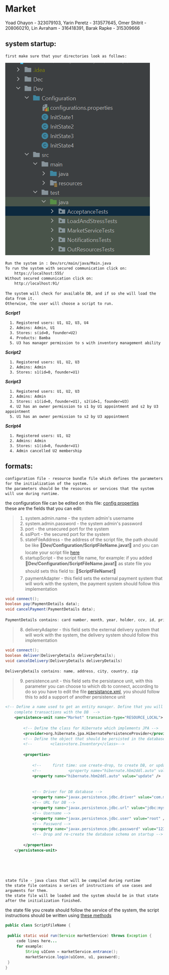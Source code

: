 # Market

Yoad Ohayon - 323079103,
Yarin Peretz - 313577645,
Omer Shitrit - 208060210,
Lin Avraham - 316418391,
Barak Rapke - 315309666

## system startup:
    first make sure that your directories look as follows:
![img.png](img.png)

    Run the system in : Dev/src/main/java/Main.java
    To run the system with secured communication click on:
        https://localhost:555/
    Without secured communication click on:
        http://localhost:91/
    
    The system will check for available DB, and if so she will load the data from it.
    Otherwise, the user will choose a script to run.
   
   
   **_Script1_**
   
      1. Registered users: U1, U2, U3, U4
      2. Admins: Admin, U1
      3. Stores: s(id=0, founder=U2)
      4. Products: Bamba
      5. U3 has manager permission to s with inventory management ability
      
   **_Script2_**
   
      1. Registered users: U1, U2, U3
      2. Admins: Admin
      3. Stores: s1(id=0, founder=U1)
      
   **_Script3_**
   
      1. Registered users: U1, U2, U3
      2. Admins: Admin
      3. Stores: s1(id=0, founder=U1), s2(id=1, founder=U3)
      4. U2 has an owner permission to s1 by U1 appointment and s2 by U3 appointment
      5. U1 has an owner permission to s2 by U3 appointment
      
   **_Script4_**
   
      1. Registered users: U1, U2
      2. Admins: Admin
      3. Stores: s1(id=0, founder=U1)
      4. Admin cancelled U2 membership
      
   ## formats: 

    configuration file - resource bundle file which defines the parameters for the initialization of the system.
    the parameters should be the resources or services that the system will use during runtime.
    
   the configuration file can be edited on this file: [config properties](https://github.com/LinAvraham/Market/blob/main/Dev/Configuration/configurations.properties)  
   these are the fields that you can edit:  
   >1. system.admin.name - the system admin's username
   >2. system.admin.password - the system admin's password
   >3. port - the unsecured port for the system
   >4. sslPort - the secured port for the system
   >5. stateFileAddress - the address of the script file, the path should be like 🔴**Dev/Configuration/ScriptFileName.java**❗🔴 and you can locate your script file [here](https://github.com/LinAvraham/Market/blob/main/Dev/src/main/java/Configuration.java)
   >6. startupScript - the script file name, for example: if you added 🔴**Dev/Configuration/ScriptFileName.java**❗🔴 as state file you should sets this field to: 🔴**ScriptFileName**❗🔴
   >7. paymentAdapter - this field sets the external payment system that will work with the system, the payment system should follow this implementation
   ```java
   void connect();
   boolean pay(PaymentDetails data);
   void cancelPayment(PaymentDetails data);
   
   PaymentDetails contains: card number, month, year, holder, ccv, id, price
   ```
   >8. deliveryAdapter - this field sets the external delivery system that will work with the system, the delivery system should follow this implementation
   ```java
   void connect();
   boolean deliver(DeliveryDetails deliveryDetails);
   void cancelDelivery(DeliveryDetails deliveryDetails)
   
   DeliveryDetails contains: name, address, city, country, zip
   ```
   >9. persistence.unit - this field sets the persistance unit, with this parameter you can choose to which db to connect, according to do so you have to edit the file [persistance.xml](https://github.com/LinAvraham/Market/blob/main/Dev/src/main/resources/META-INF/persistence.xml), you should follow this to add a support of another persistence unit
```xml
<!-- Define a name used to get an entity manager. Define that you will
    complete transactions with the DB  -->
    <persistence-unit name="Market" transaction-type="RESOURCE_LOCAL">

        <!-- Define the class for Hibernate which implements JPA -->
        <provider>org.hibernate.jpa.HibernatePersistenceProvider</provider>
        <!-- Define the object that should be persisted in the database -->
        <!--        <class>store.Inventory</class>-->

        <properties>

            <!--     first time: use create-drop, to create DB, or update if DB already exist-->
            <!--            <property name="hibernate.hbm2ddl.auto" value="create-drop" />-->
            <property name="hibernate.hbm2ddl.auto" value="update" />


            <!-- Driver for DB database -->
            <property name="javax.persistence.jdbc.driver" value="com.mysql.cj.jdbc.Driver" />
            <!-- URL for DB -->
            <property name="javax.persistence.jdbc.url" value="jdbc:mysql://localhost:3306/mydb" />
            <!-- Username -->
            <property name="javax.persistence.jdbc.user" value="root" />
            <!-- Password -->
            <property name="javax.persistence.jdbc.password" value="1234" />
            <!-- Drop and re-create the database schema on startup -->

        </properties>
    </persistence-unit>
    
```
    
   <br><br>
   
    state file - java class that will be compiled during runtime
    the state file contains a series of instructions of use cases and arguments for them.
    the state file will be loaded and the system should be in that state after the initialization finished.
    
   the state file you create should follow the service of the system, the script instructions should be written using [these methods](https://github.com/omrigo13/TradingSystem/blob/main/Dev/src/main/java/service/TradingSystemService.java)
   
   ```java
   public class ScriptFileName {

    public static void run(Service marketService) throws Exception {
        code lines here...
        for example:
            String u1Conn = marketService.entrance();
            marketService.login(u1Conn, u1, password);
    }
}
```

